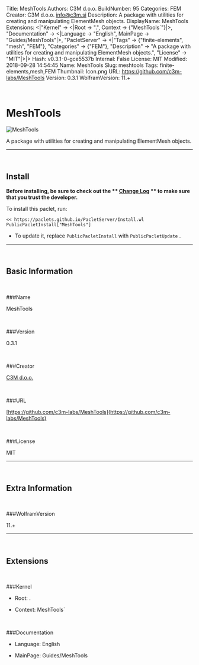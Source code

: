 Title: MeshTools
Authors: C3M d.o.o.
BuildNumber: 95
Categories: FEM
Creator: C3M d.o.o. <info@c3m.si>
Description: A package with utilities for  creating and manipulating ElementMesh objects.
DisplayName: MeshTools
Extensions: <|"Kernel" -> <|Root -> ".", Context -> {"MeshTools`"}|>, "Documentation" -> <|Language -> "English", MainPage -> "Guides/MeshTools"|>, "PacletServer" -> <|"Tags" -> {"finite-elements", "mesh", "FEM"}, "Categories" -> {"FEM"}, "Description" -> "A package with utilities for  creating and manipulating ElementMesh objects.", "License" -> "MIT"|>|>
Hash: v0.3.1-0-gce5537b
Internal: False
License: MIT
Modified: 2018-09-28 14:54:45
Name: MeshTools
Slug: meshtools
Tags: finite-elements,mesh,FEM
Thumbnail: Icon.png
URL: https://github.com/c3m-labs/MeshTools
Version: 0.3.1
WolframVersion: 11.+

<a id="meshtools" class="Section" style="width:0;height:0;margin:0;padding:0;">&zwnj;</a>

# MeshTools

![MeshTools]({filename}/img/MeshTools/Icon.png)

A package with utilities for  creating and manipulating ElementMesh objects.

---

<a id="install" class="Subsection" style="width:0;height:0;margin:0;padding:0;">&zwnj;</a>

## Install

**Before installing, be sure to check out the ** **[Change Log](https://paclets.github.io/PacletServer/pages/log.html)** ** to make sure that you trust the developer.**

To install this paclet, run:

    << https://paclets.github.io/PacletServer/Install.wl
    PublicPacletInstall["MeshTools"]

*  To update it, replace  ```PublicPacletInstall``` with  ```PublicPacletUpdate``` . 

---

<a id="basicinformation" class="Subsection" style="width:0;height:0;margin:0;padding:0;">&zwnj;</a>

## Basic Information

<a id="name" class="Subsubsection" style="width:0;height:0;margin:0;padding:0;">&zwnj;</a>

###Name

MeshTools

<a id="version" class="Subsubsection" style="width:0;height:0;margin:0;padding:0;">&zwnj;</a>

###Version

0.3.1

<a id="creator" class="Subsubsection" style="width:0;height:0;margin:0;padding:0;">&zwnj;</a>

###Creator

[C3M d.o.o.](mailto:info@c3m.si)

<a id="url" class="Subsubsection" style="width:0;height:0;margin:0;padding:0;">&zwnj;</a>

###URL

[https://github.com/c3m-labs/MeshTools](https://github.com/c3m-labs/MeshTools)

<a id="license" class="Subsubsection" style="width:0;height:0;margin:0;padding:0;">&zwnj;</a>

###License

MIT

---

<a id="extrainformation" class="Subsection" style="width:0;height:0;margin:0;padding:0;">&zwnj;</a>

## Extra Information

<a id="wolframversion" class="Subsubsection" style="width:0;height:0;margin:0;padding:0;">&zwnj;</a>

###WolframVersion

11.+

---

<a id="extensions" class="Subsection" style="width:0;height:0;margin:0;padding:0;">&zwnj;</a>

## Extensions

<a id="kernel" class="Subsubsection" style="width:0;height:0;margin:0;padding:0;">&zwnj;</a>

###Kernel

*  Root: .

*  Context: MeshTools`

<a id="documentation" class="Subsubsection" style="width:0;height:0;margin:0;padding:0;">&zwnj;</a>

###Documentation

*  Language: English

*  MainPage: Guides/MeshTools